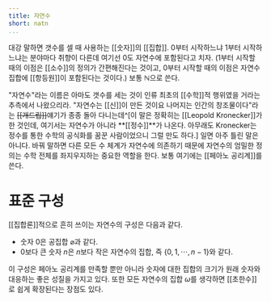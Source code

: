 ```yaml
---
title: 자연수
short: natn
...
```


대강 말하면 갯수를 셀 때 사용하는 [[숫자]]의 [[집합]]. 0부터 시작하느냐 1부터 시작하느냐는 분야마다 취향이 다른데 여기선 0도 자연수에 포함된다고 치자. (1부터 시작할 때의 이점은 [[소수]]의 정의가 간편해진다는 것이고, 0부터 시작할 때의 이점은 자연수 집합에 [[항등원]]이 포함된다는 것이다.) 보통 $\mathbb{N}$으로 쓴다. 

"자연수"라는 이름은 아마도 갯수를 세는 것이 인류 최초의 [[수학]]적 행위였을 거라는 추측에서 나왔으리라. "자연수는 [[신]]이 만든 것이요 나머지는 인간의 창조물이다"라는 ~~[[개드립]]~~얘기가 종종 돌아 다니는데^[이 말은 정확히는 [[Leopold Kronecker]]가 한 것인데, 여기서는 자연수가 아니라 **[[정수]]**가 나온다. 아무래도 Kronecker는 정수를 통한 수학의 공식화를 꿈꾼 사람이었으니 그럴 만도 하다.] 일면 아주 틀린 말은 아니다. 바꿔 말하면 다른 모든 수 체계가 자연수에 의존하기 때문에 자연수의 엄밀한 정의는 수학 전체를 좌지우지하는 중요한 역할을 한다. 보통 여기에는 [[페아노 공리계]]를 쓴다.

# 표준 구성

[[집합론]]적으로 흔히 쓰이는 자연수의 구성은 다음과 같다.

* 숫자 0은 공집합 $\varnothing$과 같다.
* 0보다 큰 숫자 $n$은 $n$보다 작은 자연수의 집합, 즉 $\{0, 1, \cdots, n-1\}$와 같다.

이 구성은 페아노 공리계를 만족할 뿐만 아니라 숫자에 대한 집합의 크기가 원래 숫자와 대응하는 좋은 성질을 가지고 있다. 또한 모든 자연수의 집합 $\omega$를 생각하면 [[초한수]]로 쉽게 확장된다는 장점도 있다.


